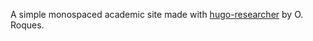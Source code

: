 A simple monospaced academic site made with [hugo-researcher](https://github.com/ojroques/hugo-researcher) by O. Roques.
